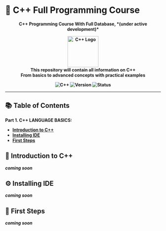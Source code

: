 # 📌 C++ Full Programming Course

<p align="center">
  <strong>C++ Programming Course With Full Database, *(under active development)*<strong>
</p>

<p align="center">
  <img src="https://isocpp.org/assets/images/cpp_logo.png" alt="C++ Logo" width="100">
  <br>
  <strong>This repository will contain all information on C++</strong>
  <br>
  <span>From basics to advanced concepts with practical examples</span>
</p>

<p align="center">
  <img src="https://img.shields.io/badge/C%2B%2B-00599C?style=flat&logo=c%2B%2B&logoColor=white" alt="C++">
  <img src="https://img.shields.io/badge/version-0.0.2--alpha-red" alt="Version">
  <img src="https://img.shields.io/badge/status-under%20active%20developed-yellow" alt="Status">
</p>

---

## 📚 Table of Contents
Part 1. C++ LANGUAGE BASICS:
- [Introduction to C++](#-introduction-to-c++)
- [Installing IDE](#-installing-ide)
- [First Steps](#-first-steps)

## 📖 Introduction to C++
*coming soon*




## ⚙️ Installing IDE
*coming soon*




## 🎯 First Steps
*coming soon*
